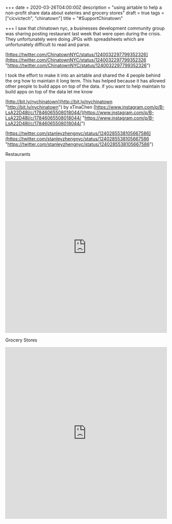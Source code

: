 +++
date = 2020-03-26T04:00:00Z
description = "using airtable to help a non-profit share data about eateries and grocery stores"
draft = true
tags = ["cicvictech", "chinatown"]
title = "#SupportChinatown"

+++
I saw that  chinatown nyc, a businesses development community group was  sharing posting restaurant last week that were open during the crisis. They unfortunately were doing JPGs with spreadsheets which are unfortunately difficult to read and parse.

[https://twitter.com/ChinatownNYC/status/1240032297799352326](https://twitter.com/ChinatownNYC/status/1240032297799352326 "https://twitter.com/ChinatownNYC/status/1240032297799352326")

I took the effort to make it into an airtable and shared the 4 people behind the org how to maintain it long term. This has helped because it has allowed other people to build apps on top of the data. if you want to help maintain to build apps on top of the data let me know 

[http://bit.ly/nychinatown](http://bit.ly/nychinatown "http://bit.ly/nychinatown") by xTinaChen [https://www.instagram.com/p/B-LsA22D48l/c/17846065508018044/](https://www.instagram.com/p/B-LsA22D48l/c/17846065508018044/ "https://www.instagram.com/p/B-LsA22D48l/c/17846065508018044/")

[https://twitter.com/stanleyzhengnyc/status/1240285538105667586](https://twitter.com/stanleyzhengnyc/status/1240285538105667586 "https://twitter.com/stanleyzhengnyc/status/1240285538105667586")

Restaurants
<iframe class="airtable-embed" src="https://airtable.com/embed/shrHnwJcyTgBEgy1w?backgroundColor=cyan&layout=card&viewControls=on" frameborder="0" onmousewheel="" width="100%" height="533" style="background: transparent; border: 1px solid #ccc;"></iframe>

Grocery Stores

<iframe class="airtable-embed" src="https://airtable.com/embed/shrplv7oJixXEvZr8?backgroundColor=orange&viewControls=on" frameborder="0" onmousewheel="" width="100%" height="533" style="background: transparent; border: 1px solid #ccc;"></iframe>